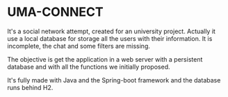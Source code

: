 # UMA-CONNECT

It's a social network attempt, created for an university project.
Actually it use a local database for storage all the users with their information. It is incomplete, the chat and some filters are missing.


The objective is get the application in a web server with a persistent database and with all the functions we initially proposed.

It's fully made with Java and the Spring-boot framework and the database runs behind H2.
